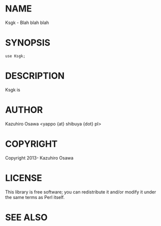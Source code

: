 # NAME

Ksgk - Blah blah blah

# SYNOPSIS

    use Ksgk;

# DESCRIPTION

Ksgk is

# AUTHOR

Kazuhiro Osawa <yappo {at} shibuya {dot} pl>

# COPYRIGHT

Copyright 2013- Kazuhiro Osawa

# LICENSE

This library is free software; you can redistribute it and/or modify
it under the same terms as Perl itself.

# SEE ALSO
